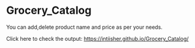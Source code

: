# Grocery_Catalog
You can add,delete product name and price as per your needs.

Click here to check the output: https://intiisher.github.io/Grocery_Catalog/
